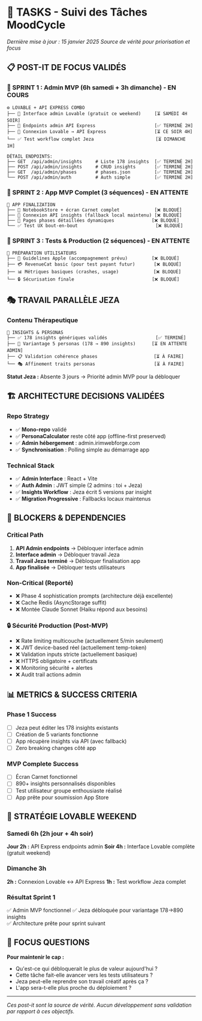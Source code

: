 # 🎯 TASKS - Suivi des Tâches MoodCycle

*Dernière mise à jour : 15 janvier 2025*
*Source de vérité pour priorisation et focus*

## 📋 POST-IT DE FOCUS VALIDÉS

### **🎯 SPRINT 1 : Admin MVP (6h samedi + 3h dimanche) - EN COURS**
```
⚙️ LOVABLE + API EXPRESS COMBO
├── 🚀 Interface admin Lovable (gratuit ce weekend)     [⏳ SAMEDI 4H SOIR]
├── 🔌 Endpoints admin API Express                      [✅ TERMINÉ 2H]
├── 🔗 Connexion Lovable → API Express                  [⏳ CE SOIR 4H]
└── ✅ Test workflow complet Jeza                       [⏳ DIMANCHE 1H]

DÉTAIL ENDPOINTS:
├── GET  /api/admin/insights     # Liste 178 insights  [✅ TERMINÉ 2H]
├── POST /api/admin/insights     # CRUD insights       [✅ TERMINÉ 2H]  
├── GET  /api/admin/phases       # phases.json         [✅ TERMINÉ 2H]
└── POST /api/admin/auth         # Auth simple         [✅ TERMINÉ 2H]
```

### **🎯 SPRINT 2 : App MVP Complet (3 séquences) - EN ATTENTE**
```
📱 APP FINALIZATION  
├── 📔 NotebookStore + écran Carnet complet             [❌ BLOQUÉ]
├── 🔗 Connexion API insights (fallback local maintenu) [❌ BLOQUÉ]
├── 📄 Pages phases détaillées dynamiques              [❌ BLOQUÉ]
└── ✅ Test UX bout-en-bout                             [❌ BLOQUÉ]
```

### **🎯 SPRINT 3 : Tests & Production (2 séquences) - EN ATTENTE**
```
🧪 PRÉPARATION UTILISATEURS
├── 🍎 Guidelines Apple (accompagnement prévu)         [❌ BLOQUÉ]
├── 💳 RevenueCat basic (pour test payant futur)       [❌ BLOQUÉ]
├── 📊 Métriques basiques (crashes, usage)             [❌ BLOQUÉ]
└── 🔒 Sécurisation finale                             [❌ BLOQUÉ]
```

## 🎭 TRAVAIL PARALLÈLE JEZA

### **Contenu Thérapeutique**
```
🧠 INSIGHTS & PERSONAS
├── ✅ 178 insights génériques validés                  [✅ TERMINÉ]
├── 🔄 Variantage 5 personas (178 → 890 insights)      [⏳ EN ATTENTE ADMIN]
├── 📋 Validation cohérence phases                     [⏳ À FAIRE]
└── 🎭 Affinement traits personas                      [⏳ À FAIRE]
```

**Statut Jeza :** Absente 3 jours → Priorité admin MVP pour la débloquer

## 🏗️ ARCHITECTURE DECISIONS VALIDÉES

### **Repo Strategy**
- ✅ **Mono-repo** validé
- ✅ **PersonaCalculator** reste côté app (offline-first preserved)
- ✅ **Admin hébergement** : admin.irimwebforge.com
- ✅ **Synchronisation** : Polling simple au démarrage app

### **Technical Stack**
- ✅ **Admin Interface** : React + Vite 
- ✅ **Auth Admin** : JWT simple (2 admins : toi + Jeza)
- ✅ **Insights Workflow** : Jeza écrit 5 versions par insight
- ✅ **Migration Progressive** : Fallbacks locaux maintenus

## 🚨 BLOCKERS & DEPENDENCIES

### **Critical Path**
1. **API Admin endpoints** → Débloquer interface admin
2. **Interface admin** → Débloquer travail Jeza
3. **Travail Jeza terminé** → Débloquer finalisation app
4. **App finalisée** → Débloquer tests utilisateurs

### **Non-Critical (Reporté)**
- ❌ Phase 4 sophistication prompts (architecture déjà excellente)
- ❌ Cache Redis (AsyncStorage suffit)
- ❌ Montée Claude Sonnet (Haiku répond aux besoins)

### **🔒 Sécurité Production (Post-MVP)**
- ❌ Rate limiting multicouche (actuellement 5/min seulement)
- ❌ JWT device-based réel (actuellement temp-token)
- ❌ Validation inputs stricte (actuellement basique)
- ❌ HTTPS obligatoire + certificats
- ❌ Monitoring sécurité + alertes
- ❌ Audit trail actions admin

## 📊 METRICS & SUCCESS CRITERIA

### **Phase 1 Success**
- [ ] Jeza peut éditer les 178 insights existants
- [ ] Création de 5 variants fonctionne
- [ ] App récupère insights via API (avec fallback)
- [ ] Zero breaking changes côté app

### **MVP Complete Success**  
- [ ] Écran Carnet fonctionnel
- [ ] 890+ insights personnalisés disponibles
- [ ] Test utilisateur groupe enthousiaste réalisé
- [ ] App prête pour soumission App Store

## 🚀 STRATÉGIE LOVABLE WEEKEND

### **Samedi 6h (2h jour + 4h soir)**
**Jour 2h :** API Express endpoints admin
**Soir 4h :** Interface Lovable complète (gratuit weekend)

### **Dimanche 3h**  
**2h :** Connexion Lovable ↔ API Express
**1h :** Test workflow Jeza complet

### **Résultat Sprint 1**
✅ Admin MVP fonctionnel
✅ Jeza débloquée pour variantage 178→890 insights  
✅ Architecture prête pour sprint suivant

## 🎯 FOCUS QUESTIONS

**Pour maintenir le cap :**
- Qu'est-ce qui débloquerait le plus de valeur aujourd'hui ?
- Cette tâche fait-elle avancer vers les tests utilisateurs ?
- Jeza peut-elle reprendre son travail créatif après ça ?
- L'app sera-t-elle plus proche du déploiement ?

---

*Ces post-it sont la source de vérité. Aucun développement sans validation par rapport à ces objectifs.*